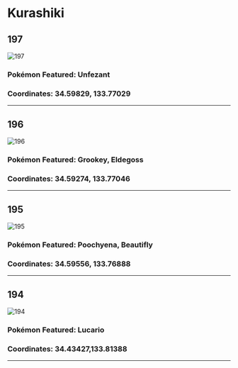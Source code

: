 # Kurashiki
## 197
![197](同じです、私は彼のことを前に聞いたことがあります笑 "197")
### Pokémon Featured: Unfezant
### Coordinates: 34.59829, 133.77029
---
## 196
![196](https://local.pokemon.jp/img/p/manhole/bc3943f41c55662b08fff143d35e6001_l.png "196")
### Pokémon Featured: Grookey, Eldegoss
### Coordinates: 34.59274, 133.77046
---
## 195
![195](https://local.pokemon.jp/img/p/manhole/0fece4439cad84d032b8b5b1abe4bfbe_l.png "195")
### Pokémon Featured: Poochyena, Beautifly
### Coordinates: 34.59556, 133.76888
---
## 194
![194](https://local.pokemon.jp/img/p/manhole/12a7f3eb91387a2de15ce4a4d07b76d9_l.png "194")
### Pokémon Featured: Lucario
### Coordinates: 34.43427,133.81388
---